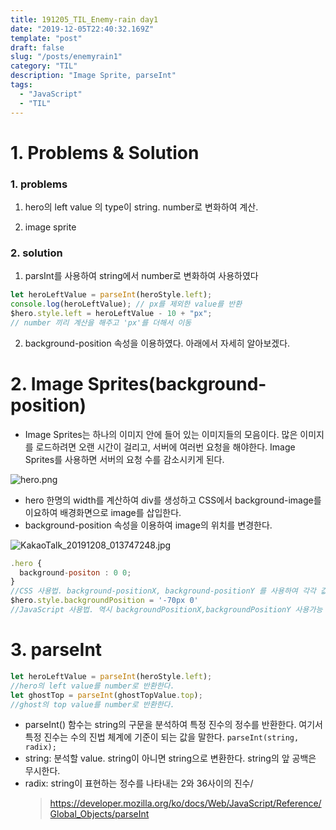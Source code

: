 ```yaml
---
title: 191205_TIL_Enemy-rain day1
date: "2019-12-05T22:40:32.169Z"
template: "post"
draft: false
slug: "/posts/enemyrain1"
category: "TIL"
description: "Image Sprite, parseInt"
tags:
  - "JavaScript"
  - "TIL"
---
```


# 1. Problems & Solution

### 1. problems

1. hero의 left value 의 type이 string. number로 변화하여 계산.

2. image sprite

### 2. solution

1. parsInt를 사용하여 string에서 number로 변화하여 사용하였다

```javascript
let heroLeftValue = parseInt(heroStyle.left);
console.log(heroLeftValue); // px를 제외한 value를 반환
$hero.style.left = heroLeftValue - 10 + "px";
// number 끼리 계산을 해주고 'px'를 더해서 이동
```

2. background-position 속성을 이용하였다. 아래에서 자세히 알아보겠다.

# 2. Image Sprites(background-position)

- Image Sprites는 하나의 이미지 안에 들어 있는 이미지들의 모음이다. 많은 이미지를 로드하려면 오랜 시간이 걸리고, 서버에 여러번 요청을 해야한다. Image Sprites를 사용하면 서버의 요청 수를 감소시키게 된다.

![hero.png](https://images.velog.io/post-images/jotang/9af51150-190e-11ea-9838-d539f766794d/hero.png)

- hero 한명의 width를 계산하여 div를 생성하고 CSS에서 background-image를 이요하여 배경화면으로 image를 삽입한다.
- background-position 속성을 이용하여 image의 위치를 변경한다.

![KakaoTalk_20191208_013747248.jpg](https://images.velog.io/post-images/jotang/050c8860-1910-11ea-9838-d539f766794d/KakaoTalk20191208013747248.jpg)

```javascript
.hero {
  background-positon : 0 0;
}
//CSS 사용법. background-positionX, background-positionY 를 사용하여 각각 값을 입력할 수 있다.
$hero.style.backgroundPosition = '-70px 0'
//JavaScript 사용법. 역시 backgroundPositionX,backgroundPositionY 사용가능 하다.
```

# 3. parseInt

```javascript
let heroLeftValue = parseInt(heroStyle.left);
//hero의 left value를 number로 반환한다.
let ghostTop = parseInt(ghostTopValue.top);
//ghost의 top value를 number로 반환한다.
```

- parseInt() 함수는 string의 구문을 분석하여 특정 진수의 정수를 반환한다. 여기서 특정 진수는 수의 진법 체계에 기준이 되는 값을 말한다.
  `parseInt(string, radix);`
- string: 분석할 value. string이 아니면 string으로 변환한다. string의 앞 공백은 무시한다.
- radix: string이 표현하는 정수를 나타내는 2와 36사이의 진수/
  > https://developer.mozilla.org/ko/docs/Web/JavaScript/Reference/Global_Objects/parseInt
